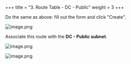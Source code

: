 +++
title = "3. Route Table - DC - Public"
weight = 3
+++


Do the same as above: fill out the form and click "Create".


![image.png](/images/004-iv-setup-vpc-dc-resources/16-310227-image.png)


Associate this route with the **DC - Public subnet**.


![image.png](/images/004-iv-setup-vpc-dc-resources/16-879764-image.png)


![image.png](/images/004-iv-setup-vpc-dc-resources/16-366571-image.png)


